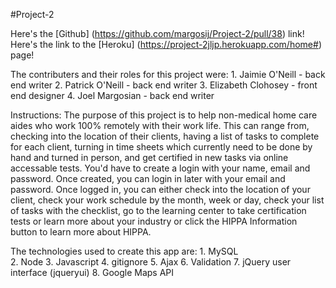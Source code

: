 #Project-2

Here's the [Github] (https://github.com/margosij/Project-2/pull/38) link! Here's the link to the [Heroku] (https://project-2jljp.herokuapp.com/home#) page!

The contributers and their roles for this project were: 
    1. Jaimie O'Neill - back end writer 
    2. Patrick O'Neill - back end writer 
    3. Elizabeth Clohosey - front end designer 
    4. Joel Margosian - back end writer

Instructions:
    The purpose of this project is to help non-medical home care aides who work 100% remotely with their work life. This can range from, checking into the location of their clients, having a list of tasks to complete for each client, turning in time sheets which currently need to be done by hand and turned in person, and get certified in new tasks via online accessable tests.
    You'd have to create a login with your name, email and password. Once created, you can login in later with your email and password. Once logged in, you can either check into the location of your client, check your work schedule by the month, week or day, check your list of tasks with the checklist, go to the learning center to take certification tests or learn more about your industry or click the HIPPA Information button to learn more about HIPPA.

The technologies used to create this app are: 
    1. MySQL    
    2. Node 
    3. Javascript 
    4. gitignore 
    5. Ajax 
    6. Validation 
    7. jQuery user interface (jqueryui)
    8. Google Maps API